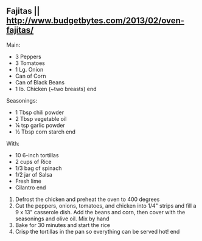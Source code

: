 ## Fajitas || http://www.budgetbytes.com/2013/02/oven-fajitas/

Main:

- 3 Peppers
- 3 Tomatoes
- 1 Lg. Onion
- Can of Corn
- Can of Black Beans
- 1 lb. Chicken (~two breasts)
end

Seasonings:

- 1 Tbsp chili powder
- 2 Tbsp vegetable oil
- ¼ tsp garlic powder
- ½ Tbsp corn starch
end

With:

- 10 6-inch tortillas
- 2 cups of Rice
- 1/3 bag of spinach
- 1/2 jar of Salsa
- Fresh lime
- Cilantro
end

1) Defrost the chicken and preheat the oven to 400 degrees
2) Cut the peppers, onions, tomatoes, and chicken into 1/4" strips and fill a 9 x 13" casserole dish. Add the beans and corn, then cover with the seasonings and olive oil. Mix by hand
3) Bake for 30 minutes and start the rice
4) Crisp the tortillas in the pan so everything can be served hot!
end